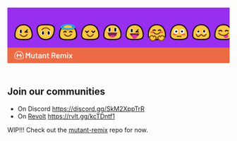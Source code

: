 <a href="https://mutant.revolt.chat">
    <img src="./assets/banner.png" style="margin: 20px 0"></img>
</a>

## Join our communities
- On Discord https://discord.gg/SkM2XppTrR
- On [Revolt](https://revolt.chat) https://rvlt.gg/kcTDntf1

WIP!!! Check out the [mutant-remix](https://github.com/mutant-remix/mutant-remix) repo for now.
